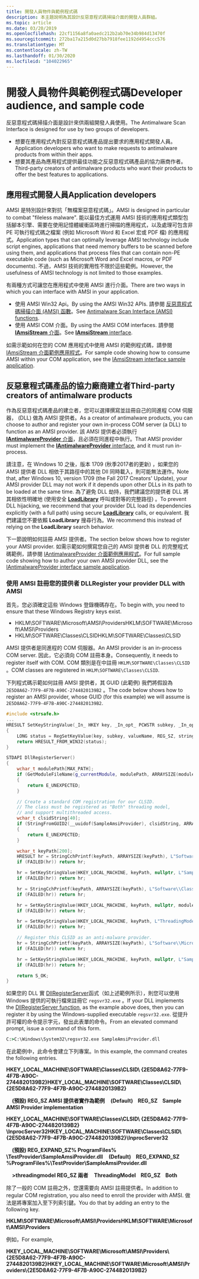 ```yaml
---
title: 開發人員物件與範例程式碼
description: 本主題說明為其設計反惡意程式碼掃描介面的開發人員群組。
ms.topic: article
ms.date: 03/20/2019
ms.openlocfilehash: 22cf1156a8fa0aedc212b2ab70e34b984d13470f
ms.sourcegitcommit: 272ba17a215d0d27bb7918fee1192d4954ccc576
ms.translationtype: MT
ms.contentlocale: zh-TW
ms.lasthandoff: 01/30/2020
ms.locfileid: "104022965"
---
```

# <a name="developer-audience-and-sample-code"></a><span data-ttu-id="558d9-103">開發人員物件與範例程式碼</span><span class="sxs-lookup"><span data-stu-id="558d9-103">Developer audience, and sample code</span></span>

<span data-ttu-id="558d9-104">反惡意程式碼掃描介面是設計來供兩組開發人員使用。</span><span class="sxs-lookup"><span data-stu-id="558d9-104">The Antimalware Scan Interface is designed for use by two groups of developers.</span></span>

- <span data-ttu-id="558d9-105">想要在應用程式內對反惡意程式碼產品提出要求的應用程式開發人員。</span><span class="sxs-lookup"><span data-stu-id="558d9-105">Application developers who want to make requests to antimalware products from within their apps.</span></span>
- <span data-ttu-id="558d9-106">想要其產品為應用程式提供最佳功能之反惡意程式碼產品的協力廠商作者。</span><span class="sxs-lookup"><span data-stu-id="558d9-106">Third-party creators of antimalware products who want their products to offer the best features to applications.</span></span>

## <a name="application-developers"></a><span data-ttu-id="558d9-107">應用程式開發人員</span><span class="sxs-lookup"><span data-stu-id="558d9-107">Application developers</span></span>

<span data-ttu-id="558d9-108">AMSI 是特別設計來對抗「無檔案惡意程式碼」。</span><span class="sxs-lookup"><span data-stu-id="558d9-108">AMSI is designed in particular to combat "fileless malware".</span></span> <span data-ttu-id="558d9-109">能以最佳方式運用 AMSI 技術的應用程式類型包括腳本引擎、需要在使用記憶體緩衝區時進行掃描的應用程式，以及處理可包含非 PE 可執行程式碼之檔案 (例如 Microsoft Word 和 Excel 宏或 PDF 檔) 的應用程式。</span><span class="sxs-lookup"><span data-stu-id="558d9-109">Application types that can optimally leverage AMSI technology include script engines, applications that need memory buffers to be scanned before using them, and applications that process files that can contain non-PE executable code (such as Microsoft Word and Excel macros, or PDF documents).</span></span> <span data-ttu-id="558d9-110">不過，AMSI 技術的實用性不限於這些範例。</span><span class="sxs-lookup"><span data-stu-id="558d9-110">However, the usefulness of AMSI technology is not limited to those examples.</span></span>

<span data-ttu-id="558d9-111">有兩種方式可讓您在應用程式中使用 AMSI 進行介面。</span><span class="sxs-lookup"><span data-stu-id="558d9-111">There are two ways in which you can interface with AMSI in your application.</span></span>

- <span data-ttu-id="558d9-112">使用 AMSI Win32 Api。</span><span class="sxs-lookup"><span data-stu-id="558d9-112">By using the AMSI Win32 APIs.</span></span> <span data-ttu-id="558d9-113">請參閱 [反惡意程式碼掃描介面 (AMSI) 函數](/windows/desktop/amsi/antimalware-scan-interface-functions)。</span><span class="sxs-lookup"><span data-stu-id="558d9-113">See [Antimalware Scan Interface (AMSI) functions](/windows/desktop/amsi/antimalware-scan-interface-functions).</span></span>
- <span data-ttu-id="558d9-114">使用 AMSI COM 介面。</span><span class="sxs-lookup"><span data-stu-id="558d9-114">By using the AMSI COM interfaces.</span></span> <span data-ttu-id="558d9-115">請參閱 [ **IAmsiStream** 介面](/windows/desktop/api/amsi/nn-amsi-iamsistream)。</span><span class="sxs-lookup"><span data-stu-id="558d9-115">See [**IAmsiStream** interface](/windows/desktop/api/amsi/nn-amsi-iamsistream).</span></span>

<span data-ttu-id="558d9-116">如需示範如何在您的 COM 應用程式中使用 AMSI 的範例程式碼，請參閱 [IAmsiStream 介面範例應用程式](https://github.com/Microsoft/Windows-classic-samples/tree/master/Samples/AmsiStream)。</span><span class="sxs-lookup"><span data-stu-id="558d9-116">For sample code showing how to consume AMSI within your COM application, see the [IAmsiStream interface sample application](https://github.com/Microsoft/Windows-classic-samples/tree/master/Samples/AmsiStream).</span></span>

## <a name="third-party-creators-of-antimalware-products"></a><span data-ttu-id="558d9-117">反惡意程式碼產品的協力廠商建立者</span><span class="sxs-lookup"><span data-stu-id="558d9-117">Third-party creators of antimalware products</span></span>

<span data-ttu-id="558d9-118">作為反惡意程式碼產品的建立者，您可以選擇撰寫並註冊自己的同進程 COM 伺服器， (DLL) 做為 AMSI 提供者。</span><span class="sxs-lookup"><span data-stu-id="558d9-118">As a creator of antimalware products, you can choose to author and register your own in-process COM server (a DLL) to function as an AMSI provider.</span></span> <span data-ttu-id="558d9-119">該 AMSI 提供者必須執行 [ **IAntimalwareProvider** 介面](/windows/desktop/api/amsi/nn-amsi-iantimalwareprovider)，且必須在同進程中執行。</span><span class="sxs-lookup"><span data-stu-id="558d9-119">That AMSI provider must implement the [**IAntimalwareProvider** interface](/windows/desktop/api/amsi/nn-amsi-iantimalwareprovider), and it must run in-process.</span></span>

<span data-ttu-id="558d9-120">請注意，在 Windows 10 之後，版本 1709 (秋季2017者的更新) ，如果您的 AMSI 提供者 DLL 相依于其路徑中的其他 Dll 同時載入，則可能無法運作。</span><span class="sxs-lookup"><span data-stu-id="558d9-120">Note that, after Windows 10, version 1709 (the Fall 2017 Creators' Update), your AMSI provider DLL may not work if it depends upon other DLLs in its path to be loaded at the same time.</span></span> <span data-ttu-id="558d9-121">為了避免 DLL 劫持，我們建議您的提供者 DLL 將其相依性明確地 (使用安全 [**LoadLibrary**](/windows/desktop/api/libloaderapi/nf-libloaderapi-loadlibraryw) 呼叫或對等的完整路徑) 。</span><span class="sxs-lookup"><span data-stu-id="558d9-121">To prevent DLL hijacking, we recommend that your provider DLL load its dependencies explicitly (with a full path) using secure [**LoadLibrary**](/windows/desktop/api/libloaderapi/nf-libloaderapi-loadlibraryw) calls, or equivalent.</span></span> <span data-ttu-id="558d9-122">我們建議您不要依賴 **LoadLibrary** 搜尋行為。</span><span class="sxs-lookup"><span data-stu-id="558d9-122">We recommend this instead of relying on the **LoadLibrary** search behavior.</span></span>

<span data-ttu-id="558d9-123">下一節說明如何註冊 AMSI 提供者。</span><span class="sxs-lookup"><span data-stu-id="558d9-123">The section below shows how to register your AMSI provider.</span></span> <span data-ttu-id="558d9-124">如需示範如何撰寫您自己的 AMSI 提供者 DLL 的完整程式碼範例，請參閱 [IAntimalwareProvider 介面範例應用程式](https://github.com/Microsoft/Windows-classic-samples/tree/master/Samples/AmsiProvider)。</span><span class="sxs-lookup"><span data-stu-id="558d9-124">For full sample code showing how to author your own AMSI provider DLL, see the [IAntimalwareProvider interface sample application](https://github.com/Microsoft/Windows-classic-samples/tree/master/Samples/AmsiProvider).</span></span>

### <a name="register-your-provider-dll-with-amsi"></a><span data-ttu-id="558d9-125">使用 AMSI 註冊您的提供者 DLL</span><span class="sxs-lookup"><span data-stu-id="558d9-125">Register your provider DLL with AMSI</span></span>

<span data-ttu-id="558d9-126">首先，您必須確定這些 Windows 登錄機碼存在。</span><span class="sxs-lookup"><span data-stu-id="558d9-126">To begin with, you need to ensure that these Windows Registry keys exist.</span></span>

- <span data-ttu-id="558d9-127">HKLM\SOFTWARE\Microsoft\AMSI\Providers</span><span class="sxs-lookup"><span data-stu-id="558d9-127">HKLM\SOFTWARE\Microsoft\AMSI\Providers</span></span>
- <span data-ttu-id="558d9-128">HKLM\SOFTWARE\Classes\CLSID</span><span class="sxs-lookup"><span data-stu-id="558d9-128">HKLM\SOFTWARE\Classes\CLSID</span></span>

<span data-ttu-id="558d9-129">AMSI 提供者是同進程的 COM 伺服器。</span><span class="sxs-lookup"><span data-stu-id="558d9-129">An AMSI provider is an in-process COM server.</span></span> <span data-ttu-id="558d9-130">因此，它必須向 COM 註冊本身。</span><span class="sxs-lookup"><span data-stu-id="558d9-130">Consequently, it needs to register itself with COM.</span></span> <span data-ttu-id="558d9-131">COM 類別是在中註冊 `HKLM\SOFTWARE\Classes\CLSID` 。</span><span class="sxs-lookup"><span data-stu-id="558d9-131">COM classes are registered in `HKLM\SOFTWARE\Classes\CLSID`.</span></span>

<span data-ttu-id="558d9-132">下列程式碼示範如何註冊 AMSI 提供者，其 GUID (此範例) 我們將假設為 `2E5D8A62-77F9-4F7B-A90C-2744820139B2` 。</span><span class="sxs-lookup"><span data-stu-id="558d9-132">The code below shows how to register an AMSI provider, whose GUID (for this example) we will assume is `2E5D8A62-77F9-4F7B-A90C-2744820139B2`.</span></span>

```cpp
#include <strsafe.h>
...
HRESULT SetKeyStringValue(_In_ HKEY key, _In_opt_ PCWSTR subkey, _In_opt_ PCWSTR valueName, _In_ PCWSTR stringValue)
{
    LONG status = RegSetKeyValue(key, subkey, valueName, REG_SZ, stringValue, (wcslen(stringValue) + 1) * sizeof(wchar_t));
    return HRESULT_FROM_WIN32(status);
}

STDAPI DllRegisterServer()
{
    wchar_t modulePath[MAX_PATH];
    if (GetModuleFileName(g_currentModule, modulePath, ARRAYSIZE(modulePath)) >= ARRAYSIZE(modulePath))
    {
        return E_UNEXPECTED;
    }

    // Create a standard COM registration for our CLSID.
    // The class must be registered as "Both" threading model,
    // and support multithreaded access.
    wchar_t clsidString[40];
    if (StringFromGUID2(__uuidof(SampleAmsiProvider), clsidString, ARRAYSIZE(clsidString)) == 0)
    {
        return E_UNEXPECTED;
    }

    wchar_t keyPath[200];
    HRESULT hr = StringCchPrintf(keyPath, ARRAYSIZE(keyPath), L"Software\\Classes\\CLSID\\%ls", clsidString);
    if (FAILED(hr)) return hr;

    hr = SetKeyStringValue(HKEY_LOCAL_MACHINE, keyPath, nullptr, L"SampleAmsiProvider");
    if (FAILED(hr)) return hr;

    hr = StringCchPrintf(keyPath, ARRAYSIZE(keyPath), L"Software\\Classes\\CLSID\\%ls\\InProcServer32", clsidString);
    if (FAILED(hr)) return hr;

    hr = SetKeyStringValue(HKEY_LOCAL_MACHINE, keyPath, nullptr, modulePath);
    if (FAILED(hr)) return hr;

    hr = SetKeyStringValue(HKEY_LOCAL_MACHINE, keyPath, L"ThreadingModel", L"Both");
    if (FAILED(hr)) return hr;

    // Register this CLSID as an anti-malware provider.
    hr = StringCchPrintf(keyPath, ARRAYSIZE(keyPath), L"Software\\Microsoft\\AMSI\\Providers\\%ls", clsidString);
    if (FAILED(hr)) return hr;

    hr = SetKeyStringValue(HKEY_LOCAL_MACHINE, keyPath, nullptr, L"SampleAmsiProvider");
    if (FAILED(hr)) return hr;

    return S_OK;
}
```

<span data-ttu-id="558d9-133">如果您的 DLL 實 [DllRegisterServer](/windows/desktop/api/olectl/nf-olectl-dllregisterserver)函式（如上述範例所示），則您可以使用 Windows 提供的可執行檔來註冊它 `regsvr32.exe` 。</span><span class="sxs-lookup"><span data-stu-id="558d9-133">If your DLL implements the [DllRegisterServer function](/windows/desktop/api/olectl/nf-olectl-dllregisterserver), as the example above does, then you can register it by using the Windows-supplied executable `regsvr32.exe`.</span></span> <span data-ttu-id="558d9-134">從提升許可權的命令提示字元，發出此表單的命令。</span><span class="sxs-lookup"><span data-stu-id="558d9-134">From an elevated command prompt, issue a command of this form.</span></span>

```cmd
C:>C:\Windows\System32\regsvr32.exe SampleAmsiProvider.dll
```

<span data-ttu-id="558d9-135">在此範例中，此命令會建立下列專案。</span><span class="sxs-lookup"><span data-stu-id="558d9-135">In this example, the command creates the following entries.</span></span>

<span data-ttu-id="558d9-136">**HKEY_LOCAL_MACHINE\SOFTWARE\Classes\CLSID\\ {2E5D8A62-77F9-4F7B-A90C-2744820139B2}**</span><span class="sxs-lookup"><span data-stu-id="558d9-136">**HKEY_LOCAL_MACHINE\SOFTWARE\Classes\CLSID\\{2E5D8A62-77F9-4F7B-A90C-2744820139B2}**</span></span>

<span data-ttu-id="558d9-137">&nbsp;&nbsp;&nbsp;&nbsp;**(預設) REG_SZ AMSI 提供者實作為範例**</span><span class="sxs-lookup"><span data-stu-id="558d9-137">&nbsp;&nbsp;&nbsp;&nbsp;**(Default)    REG_SZ    Sample AMSI Provider implementation**</span></span>


<span data-ttu-id="558d9-138">**HKEY_LOCAL_MACHINE\SOFTWARE\Classes\CLSID\\ {2E5D8A62-77F9-4F7B-A90C-2744820139B2} \InprocServer32**</span><span class="sxs-lookup"><span data-stu-id="558d9-138">**HKEY_LOCAL_MACHINE\SOFTWARE\Classes\CLSID\\{2E5D8A62-77F9-4F7B-A90C-2744820139B2}\InprocServer32**</span></span>

<span data-ttu-id="558d9-139">&nbsp;&nbsp;&nbsp;&nbsp;**(預設) REG_EXPAND_SZ% ProgramFiles% \TestProvider\SampleAmsiProvider.dll**</span><span class="sxs-lookup"><span data-stu-id="558d9-139">&nbsp;&nbsp;&nbsp;&nbsp;**(Default)    REG_EXPAND_SZ    %ProgramFiles%\TestProvider\SampleAmsiProvider.dll**</span></span>

<span data-ttu-id="558d9-140">&nbsp;&nbsp;&nbsp;&nbsp;**>threadingmodel REG_SZ 兩者**</span><span class="sxs-lookup"><span data-stu-id="558d9-140">&nbsp;&nbsp;&nbsp;&nbsp;**ThreadingModel    REG_SZ    Both**</span></span>

<span data-ttu-id="558d9-141">除了一般的 COM 註冊之外，您還需要向 AMSI 註冊提供者。</span><span class="sxs-lookup"><span data-stu-id="558d9-141">In addition to regular COM registration, you also need to enroll the provider with AMSI.</span></span> <span data-ttu-id="558d9-142">做法是將專案加入至下列索引鍵。</span><span class="sxs-lookup"><span data-stu-id="558d9-142">You do that by adding an entry to the following key.</span></span>

<span data-ttu-id="558d9-143">**HKLM\SOFTWARE\Microsoft\AMSI\Providers**</span><span class="sxs-lookup"><span data-stu-id="558d9-143">**HKLM\SOFTWARE\Microsoft\AMSI\Providers**</span></span>

<span data-ttu-id="558d9-144">例如，</span><span class="sxs-lookup"><span data-stu-id="558d9-144">For example,</span></span>

<span data-ttu-id="558d9-145">**HKEY_LOCAL_MACHINE\SOFTWARE\Microsoft\AMSI\Providers\\ {2E5D8A62-77F9-4F7B-A90C-2744820139B2}**</span><span class="sxs-lookup"><span data-stu-id="558d9-145">**HKEY_LOCAL_MACHINE\SOFTWARE\Microsoft\AMSI\Providers\\{2E5D8A62-77F9-4F7B-A90C-2744820139B2}**</span></span>
